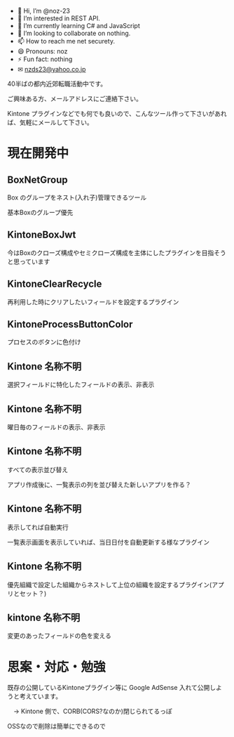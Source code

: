 - 👋 Hi, I’m @noz-23
- 👀 I’m interested in REST API.
- 🌱 I’m currently learning C# and JavaScript
- 💞️ I’m looking to collaborate on nothing.
- 📫 How to reach me net securety.
- 😄 Pronouns: noz
- ⚡ Fun fact: nothing
- ✉ nzds23@yahoo.co.jp

<!---
noz-23/noz-23 is a ✨ special ✨ repository because its `README.md` (this file) appears on your GitHub profile.
You can click the Preview link to take a look at your changes.
--->

40半ばの都内近郊転職活動中です。

ご興味ある方、メールアドレスにご連絡下さい。

Kintone プラグインなどでも何でも良いので、こんなツール作って下さいがあれば、気軽にメールして下さい。

# 現在開発中

## BoxNetGroup

Box のグループをネスト(入れ子)管理できるツール

基本Boxのグループ優先

## KintoneBoxJwt

今はBoxのクローズ構成やセミクローズ構成を主体にしたプラグインを目指そうと思っています

## KintoneClearRecycle

再利用した時にクリアしたいフィールドを設定するプラグイン

## KintoneProcessButtonColor

プロセスのボタンに色付け

## Kintone 名称不明

選択フィールドに特化したフィールドの表示、非表示

## Kintone 名称不明

曜日毎のフィールドの表示、非表示

## Kintone 名称不明

すべての表示並び替え

アプリ作成後に、一覧表示の列を並び替えた新しいアプリを作る？

## Kintone 名称不明

表示してれば自動実行

一覧表示画面を表示していれば、当日日付を自動更新する様なプラグイン

## Kintone 名称不明

優先組織で設定した組織からネストして上位の組織を設定するプラグイン(アプリとセット？)

## kintone 名称不明

変更のあったフィールドの色を変える

# 思案・対応・勉強

既存の公開しているKintoneプラグイン等に Google AdSense 入れて公開しようと考えています。

　→ Kintone 側で、CORB(CORS?なのか)閉じられてるっぽ

OSSなので削除は簡単にできるので
